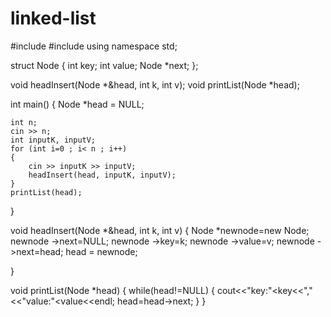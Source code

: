 # linked-list
#include <iostream>
#include <cstdlib>
using namespace std;


struct Node
{
    int key;
    int value;
    Node *next;
};

void headInsert(Node *&head, int k, int v);
void printList(Node *head);

int main()
{
    Node *head = NULL;

    int n;
    cin >> n;
    int inputK, inputV;
    for (int i=0 ; i< n ; i++)
    {
        cin >> inputK >> inputV;
        headInsert(head, inputK, inputV);
    }
    printList(head);
}

void headInsert(Node *&head, int k, int v)
{
  Node *newnode=new Node;
  newnode ->next=NULL;
  newnode ->key=k;
  newnode ->value=v;
  newnode ->next=head;
  head = newnode;
  
}

void printList(Node *head)
{
    while(head!=NULL)
    {
      cout<<"key:"<<head->key<<","<<"value:"<<head->value<<endl;
      head=head->next;
    }
}
